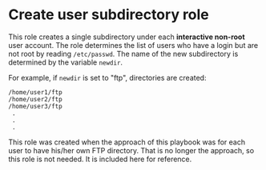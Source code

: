 # Create user subdirectory role

This role creates a single subdirectory under each **interactive non-root** user account. The role determines the list of users who have a login but are not root by reading `/etc/passwd`. The name of the new subdirectory is determined by the variable `newdir`.

For example, if `newdir` is set to "ftp", directories are created:

```
/home/user1/ftp
/home/user2/ftp
/home/user3/ftp
 .
 .
 .
```

This role was created when the approach of this playbook was for each user to have his/her own FTP directory. That is no longer the approach, so this role is not needed. It is included here for reference.
